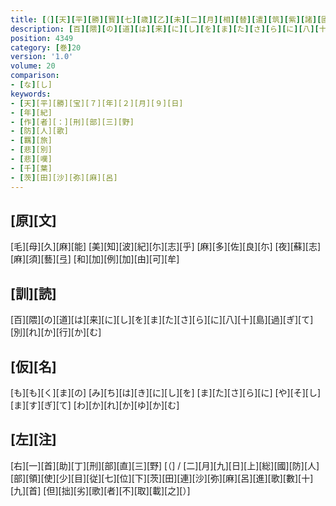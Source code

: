 ```yaml
---
title: [（][天][平][勝][寳][七][歳][乙][未][二][月][相][替][遣][筑][紫][諸][國][防][人][等][歌][）]
description: [百][隈][の][道][は][来][に][し][を][ま][た][さ][ら][に][八][十][島][過][ぎ][て][別][れ][か][行][か][む]
position: 4349
category: [巻]20
version: '1.0'
volume: 20
comparison:
- [な][し]
keywords:
- [天][平][勝][宝][７][年][２][月][９][日]
- [年][紀]
- [作][者][：][刑][部][三][野]
- [防][人][歌]
- [羈][旅]
- [悲][別]
- [悲][嘆]
- [千][葉]
- [茨][田][沙][弥][麻][呂]
---
```


## [原][文]

[毛][母][久][麻][能] [美][知][波][紀][尓][志][乎] [麻][多][佐][良][尓] [夜][蘇][志][麻][須][藝][弖] [和][加][例][加][由][可][牟]

## [訓][読]

[百][隈][の][道][は][来][に][し][を][ま][た][さ][ら][に][八][十][島][過][ぎ][て][別][れ][か][行][か][む]

## [仮][名]

[も][も][く][ま][の] [み][ち][は][き][に][し][を] [ま][た][さ][ら][に] [や][そ][し][ま][す][ぎ][て] [わ][か][れ][か][ゆ][か][む]

## [左][注]

[右][一][首][助][丁][刑][部][直][三][野] [（] / [二][月][九][日][上][総][國][防][人][部][領][使][少][目][従][七][位][下][茨][田][連][沙][弥][麻][呂][進][歌][數][十][九][首] [但][拙][劣][歌][者][不][取][載][之][）]
